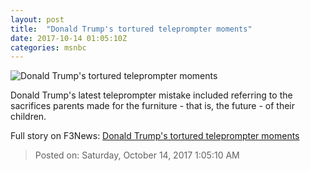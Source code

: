```yaml
---
layout: post
title:  "Donald Trump's tortured teleprompter moments"
date: 2017-10-14 01:05:10Z
categories: msnbc
---
```


![Donald Trump's tortured teleprompter moments](http://media1.s-nbcnews.com/j/MSNBC/Components/Video/201710/MNBC-CH-XXXXXXXX_CLN_SDO-3A2_20-00_ALL_IN_with_CHRIS_HAYES_AS_frame_93452.video_1067x600.jpg)

Donald Trump's latest teleprompter mistake included referring to the sacrifices parents made for the furniture - that is, the future - of their children.


Full story on F3News: [Donald Trump's tortured teleprompter moments](http://www.f3nws.com/n/nQcejD)

> Posted on: Saturday, October 14, 2017 1:05:10 AM
